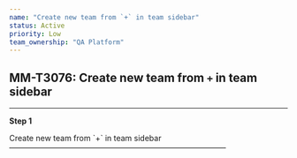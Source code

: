 ```yaml
---
name: "Create new team from `+` in team sidebar"
status: Active
priority: Low
team_ownership: "QA Platform"
---
```


## MM-T3076: Create new team from `+` in team sidebar

---

**Step 1**

Create new team from \`+\` in team sidebar\
————————————————————————————
